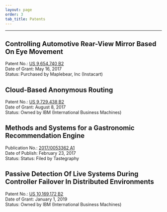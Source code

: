 ```yaml
---
layout: page
order: 3
tab_title: Patents
---
```


<hr/>

## Controlling Automotive Rear-View Mirror Based On Eye Movement
Patent No.: [US 9,654,740 B2](https://patentimages.storage.googleapis.com/31/f9/a9/d021678a2850d6/US9654740.pdf)<br>
Date of Grant: May 16, 2017<br>
Status: Purchased by Maplebear, Inc (Instacart)<br>


## Cloud-Based Anonymous Routing
Patent No.: [US 9,729.438 B2](https://patentimages.storage.googleapis.com/51/ef/4d/9bac31ca974e47/US9729438.pdf)<br>
Date of Grant: August 8, 2017<br>
Status: Owned by IBM (International Business Machines)<br>


## Methods and Systems for a Gastronomic Recommendation Engine
Publication No.: [2017/0053362 A1](https://patentimages.storage.googleapis.com/98/b7/34/ace6f12f519961/US20170053362A1.pdf)<br>
Date of Publish: February 23, 2017<br>
Status: Status: Filed by Tastegraphy<br>


## Passive Detection Of Live Systems During Controller Failover In Distributed Environments
Patent No.: [US 10,169,172 B2](https://patentimages.storage.googleapis.com/41/1b/e0/ba9b1ea5871c91/US10169172.pdf)<br>
Date of Grant: January 1, 2019<br>
Status: Owned by IBM (International Business Machines)<br>
